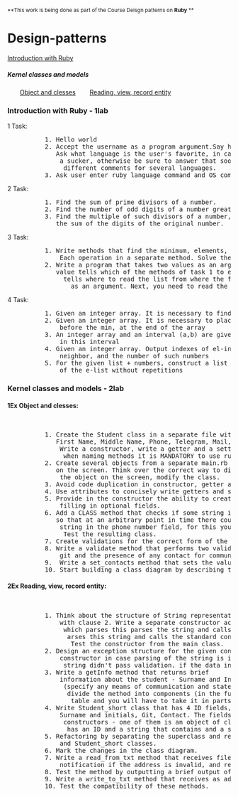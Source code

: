 <sub>**This work is being done as part of the Course Deisgn patterns on <strong>Ruby</strong> **</sub> 
# Design-patterns
<p>
<a href="https://github.com/StrongerProgrammer7/Design-patterns/blob/main/README.md#-introduction-with-ruby---1lab">Introduction with Ruby</a></br>
<h5>Kernel classes and models</h5>
&emsp;&emsp;<a href="https://github.com/StrongerProgrammer7/Design-patterns/blob/main/README.md#1ex-object-and-clesses">Object and clesses<a/>
&emsp;&emsp;<a href="https://github.com/StrongerProgrammer7/Design-patterns/blob/main/README.md#2ex-reading-view-record-entity">Reading, view, record entity<a/>
</p>
<div>
<h3> Introduction with Ruby - 1lab</h3>
<p>1 Task: <br/><pre>
          1.&emsp;Hello world
          2.&emsp;Accept the username as a program argument.Say hello to the user using string formatting. 
          &emsp;&emsp;&emsp;Ask what language is the user's favorite, in case it is ruby, answer that the user is 
          &emsp;&emsp;&emsp;&emsp;a sucker, otherwise be sure to answer that soon it will be ruby and put 
          &emsp;&emsp;&emsp;&emsp;&emsp;different comments for several languages.
          3.&emsp;Ask user enter ruby language command and OS command. Execute ruby and OS command</pre>
</p>
<p> 2 Task:<br/><pre>
          1.&emsp;Find the sum of prime divisors of a number.
          2.&emsp;Find the number of odd digits of a number greater than 3
          3.&emsp;Find the multiple of such divisors of a number, the sum of the digits less than 
          &emsp; &emsp;the sum of the digits of the original number.
</pre></p>
<p> 3 Task:<br/><pre>
          1.&emsp;Write methods that find the minimum, elements, number of the first positive element.
          &emsp; &emsp; Each operation in a separate method. Solve the problem using loops (for and while)
          2.&emsp;Write a program that takes two values as an argument. The first
          &emsp; &emsp;value tells which of the methods of task 1 to execute, the second one 
          &emsp; &emsp; &emsp;tells where to read the list from where the file address should be written 
          &emsp; &emsp; &emsp; &emsp;as an argument. Next, you need to read the array and execute the method.
</pre></p>
<p> 4 Task:<br/><pre>
          1.&emsp;Given an integer array. It is necessary to find the number of emails located after the last max
          2.&emsp;Given an integer array. It is necessary to place the elements, located 
           &emsp; &emsp;before the min, at the end of the array
          3.&emsp;An integer array and an interval (a,b) are given. Need to find the max of the elements 
           &emsp; &emsp;in this interval
          4.&emsp;Given an integer array. Output indexes of el-in, which are less than its left  
           &emsp; &emsp;neighbor, and the number of such numbers
          5.&emsp;For the given list + numbers, construct a list of all + prime divisors  
           &emsp; &emsp;of the e-list without repetitions
</pre></p>
</div>
<h3> Kernel classes and models - 2lab</h3>
<div>
<p><h4>1Ex Object and clesses:</h4> <br/><pre>
          1.&emsp;Create the Student class in a separate file with the object fields ID, Last Name, 
            &emsp;First Name, Middle Name, Phone, Telegram, Mail, Git. Full name is required, others are not.
            &emsp;&emsp;Write a constructor, write a getter and a setter for each field, 
            &emsp;&emsp;&emsp;when naming methods it is MANDATORY to use ruby naming conventions.
          2.&emsp;Create several objects from a separate main.rb file and display information about them 
            &emsp;on the screen. Think over the correct way to display information about the current state of 
            &emsp;&emsp;the object on the screen, modify the class.
          3.&emsp;Avoid code duplication in constructor, getter and setter. 
          4.&emsp;Use attributes to concisely write getters and setters. 
          5.&emsp;Provide in the constructor the ability to create objects with any combination of 
            &emsp;&emsp;filling in optional fields.
          6.&emsp;Add a CLASS method that checks if some string is a phone number. Modify the class  
            &emsp;so that at an arbitrary point in time there could not be an object with an invalid 
            &emsp;&emsp;string in the phone number field, for this you will have to modify the constructors.  
            &emsp;&emsp;&emsp;Test the resulting class.
          7.&emsp;Create validations for the correct form of the string in the remaining fields.
          8.&emsp;Write a validate method that performs two validations of the presence of the
            &emsp;&emsp;git and the presence of any contact for communication, if possible separate the methods.
          9.&emsp; Write a set_contacts method that sets the value of a field or fields for the entered contacts.
          10.&emsp;Start building a class diagram by describing this class.</pre>
</p>
<p><h4>2Ex Reading, view, record entity:</h4> <br/><pre>
          1. Think about the structure of String representation of the class object,coordinate it 
             &emsp;with clause 2. Write a separate constructor accepting a string as an input, 
             &emsp;&emsp;which parses this parses the string and calls the standard constructor with
             &emsp;&emsp;&emsp;arses this string and calls the standard constructor with the parameters. 
             &emsp;&emsp;&emsp;&emsp;Test the constructor from the main class.
          2. Design an exception structure for the given constructor
             &emsp;constructor in case parsing of the string is impossible and in case the data in the 
             &emsp;&emsp;string didn't pass validation. if the data in the string is not validated. 3.
          3. Write a getInfo method that returns brief
             &emsp;information about the student - Surname and Initials; git, communication
             &emsp;&emsp;(specify any means of communication and state what it is) on ONE line. If possible,
             &emsp;&emsp;&emsp;divide the method into components (in the future this information will be displayed in
             &emsp;&emsp;&emsp;&emsp;table and you will have to take it in parts).
          4. Write Student_short class that has 4 ID fields,
             &emsp;Surname and initials, Git, Contact. The fields can't be edit. There are two possible 
             &emsp;&emsp;constructors - one of them is an object of class Student.Student class object, the other
             &emsp;&emsp;&emsp;has an ID and a string that contains and a string that contains all other information.
          5. Refactoring by separating the superclass and removing code duplication in the Student 
             &emsp;and Student_short classes.
          6. Mark the changes in the class diagram.
          7. Write a read_from_txt method that receives file address arguments, throws an exception with
             &emsp;notification if the address is invalid, and returns an array of Student type objects.
          8. Test the method by outputting a brief output of information about each object.
          9. Write a write_to_txt method that receives as address, name of a file, and a list of objects of type Student.
          10. Test the compatibility of these methods.
</pre></p>
</div>
